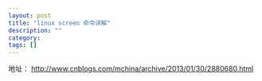 ```yaml
---
layout: post
title: "linux screen 命令详解"
description: ""
category: 
tags: []
---
```

地址： http://www.cnblogs.com/mchina/archive/2013/01/30/2880680.html
